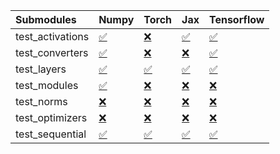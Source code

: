 | Submodules       | Numpy                                                                                                                           | Torch                                                                                                                           | Jax                                                                                                                             | Tensorflow                                                                                                                      |
|:-----------------|:--------------------------------------------------------------------------------------------------------------------------------|:--------------------------------------------------------------------------------------------------------------------------------|:--------------------------------------------------------------------------------------------------------------------------------|:--------------------------------------------------------------------------------------------------------------------------------|
| test_activations | <a href="https://github.com/unifyai/ivy/runs/8154814888?check_suite_focus=true" rel="noopener noreferrer" target="_blank">✅</a> | <a href="https://github.com/unifyai/ivy/runs/8154815610?check_suite_focus=true" rel="noopener noreferrer" target="_blank">❌</a> | <a href="https://github.com/unifyai/ivy/runs/8154816284?check_suite_focus=true" rel="noopener noreferrer" target="_blank">✅</a> | <a href="https://github.com/unifyai/ivy/runs/8154816933?check_suite_focus=true" rel="noopener noreferrer" target="_blank">✅</a> |
| test_converters  | <a href="https://github.com/unifyai/ivy/runs/8154814998?check_suite_focus=true" rel="noopener noreferrer" target="_blank">✅</a> | <a href="https://github.com/unifyai/ivy/runs/8154815730?check_suite_focus=true" rel="noopener noreferrer" target="_blank">❌</a> | <a href="https://github.com/unifyai/ivy/runs/8154816366?check_suite_focus=true" rel="noopener noreferrer" target="_blank">❌</a> | <a href="https://github.com/unifyai/ivy/runs/8154817026?check_suite_focus=true" rel="noopener noreferrer" target="_blank">✅</a> |
| test_layers      | <a href="https://github.com/unifyai/ivy/runs/8154815112?check_suite_focus=true" rel="noopener noreferrer" target="_blank">✅</a> | <a href="https://github.com/unifyai/ivy/runs/8154815824?check_suite_focus=true" rel="noopener noreferrer" target="_blank">✅</a> | <a href="https://github.com/unifyai/ivy/runs/8154816445?check_suite_focus=true" rel="noopener noreferrer" target="_blank">✅</a> | <a href="https://github.com/unifyai/ivy/runs/8154817135?check_suite_focus=true" rel="noopener noreferrer" target="_blank">✅</a> |
| test_modules     | <a href="https://github.com/unifyai/ivy/runs/8154815193?check_suite_focus=true" rel="noopener noreferrer" target="_blank">✅</a> | <a href="https://github.com/unifyai/ivy/runs/8154815922?check_suite_focus=true" rel="noopener noreferrer" target="_blank">❌</a> | <a href="https://github.com/unifyai/ivy/runs/8154816538?check_suite_focus=true" rel="noopener noreferrer" target="_blank">❌</a> | <a href="https://github.com/unifyai/ivy/runs/8154817227?check_suite_focus=true" rel="noopener noreferrer" target="_blank">❌</a> |
| test_norms       | <a href="https://github.com/unifyai/ivy/runs/8154815285?check_suite_focus=true" rel="noopener noreferrer" target="_blank">❌</a> | <a href="https://github.com/unifyai/ivy/runs/8154816019?check_suite_focus=true" rel="noopener noreferrer" target="_blank">❌</a> | <a href="https://github.com/unifyai/ivy/runs/8154816633?check_suite_focus=true" rel="noopener noreferrer" target="_blank">❌</a> | <a href="https://github.com/unifyai/ivy/runs/8154817326?check_suite_focus=true" rel="noopener noreferrer" target="_blank">❌</a> |
| test_optimizers  | <a href="https://github.com/unifyai/ivy/runs/8154815416?check_suite_focus=true" rel="noopener noreferrer" target="_blank">❌</a> | <a href="https://github.com/unifyai/ivy/runs/8154816105?check_suite_focus=true" rel="noopener noreferrer" target="_blank">❌</a> | <a href="https://github.com/unifyai/ivy/runs/8154816750?check_suite_focus=true" rel="noopener noreferrer" target="_blank">❌</a> | <a href="https://github.com/unifyai/ivy/runs/8154817414?check_suite_focus=true" rel="noopener noreferrer" target="_blank">❌</a> |
| test_sequential  | <a href="https://github.com/unifyai/ivy/runs/8154815497?check_suite_focus=true" rel="noopener noreferrer" target="_blank">✅</a> | <a href="https://github.com/unifyai/ivy/runs/8154816201?check_suite_focus=true" rel="noopener noreferrer" target="_blank">✅</a> | <a href="https://github.com/unifyai/ivy/runs/8154816838?check_suite_focus=true" rel="noopener noreferrer" target="_blank">✅</a> | <a href="https://github.com/unifyai/ivy/runs/8154817506?check_suite_focus=true" rel="noopener noreferrer" target="_blank">✅</a> |